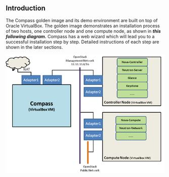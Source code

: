<h2 id="introduction">Introduction</h2>

The Compass golden image and its demo environment are built on top of Oracle VirtualBox.
The golden image demonstrates an installation process of two hosts, one controller node 
and one compute node, as shown in ***this following diagram.***
Compass has a web wizard which will lead you to a successful 
installation step by step. Detailed instructions of each step are shown in the later sections.

![Golden Image](/img/goldenimage.png)
